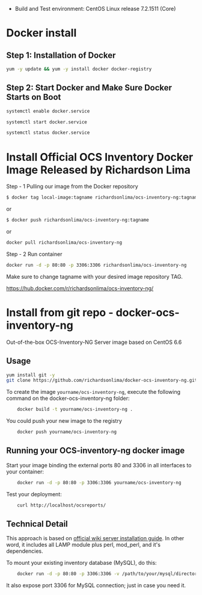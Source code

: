 * Build and Test environment: CentOS Linux release 7.2.1511 (Core) 

Docker install
=======================

Step 1: Installation of Docker
-----

``` bash
yum -y update && yum -y install docker docker-registry
```

Step 2: Start Docker and Make Sure Docker Starts on Boot
-----

``` bash
systemctl enable docker.service

systemctl start docker.service

systemctl status docker.service
```

Install Official OCS Inventory Docker Image Released by Richardson Lima
=======================
Step - 1 Pulling our image from the Docker repository
```bash
$ docker tag local-image:tagname richardsonlima/ocs-inventory-ng:tagname
```
or 
```bash
$ docker push richardsonlima/ocs-inventory-ng:tagname
```
or 
```bash
docker pull richardsonlima/ocs-inventory-ng
```

Step - 2 Run container
``` bash
docker run -d -p 80:80 -p 3306:3306 richardsonlima/ocs-inventory-ng
```

Make sure to change tagname with your desired image repository TAG.

https://hub.docker.com/r/richardsonlima/ocs-inventory-ng/

Install from git repo - docker-ocs-inventory-ng
=======================

Out-of-the-box OCS-Inventory-NG Server image based on CentOS 6.6

Usage
-----

```bash
yum install git -y 
git clone https://github.com/richardsonlima/docker-ocs-inventory-ng.git
```

To create the image `yourname/ocs-inventory-ng`, execute the following command on the docker-ocs-inventory-ng folder:
```bash
	docker build -t yourname/ocs-inventory-ng .
```

You could push your new image to the registry
```bash
	docker push yourname/ocs-inventory-ng
```

Running your OCS-inventory-ng docker image
------------------------------------------

Start your image binding the external ports 80 and 3306 in all interfaces to your container:
```bash
	docker run -d -p 80:80 -p 3306:3306 yourname/ocs-inventory-ng
```

Test your deployment:
```bash
	curl http://localhost/ocsreports/
```

Technical Detail
----------------

This approach is based on [official wiki server installation guide](http://wiki.ocsinventory-ng.org/index.php/Documentation:Server). In other word, it includes all LAMP module plus perl, mod_perl, and it's dependencies.

To mount your existing inventory database (MySQL), do this:
```bash
	docker run -d -p 80:80 -p 3306:3306 -v /path/to/your/mysql/directory:/var/lib/mysql -v  /path/to/your/mysql/setting/dbconfig.inc.php:/usr/share/ocsinventory-reports/ocsreports/dbconfig.inc.php yourname/ocs-inventory-ng
```

It also expose port 3306 for MySQL connection; just in case you need it.
